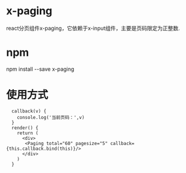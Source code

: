 # x-paging
react分页组件x-paging，它依赖于x-input组件，主要是页码限定为正整数.
# npm
npm install --save x-paging
# 使用方式
```
  callback(v) {
    console.log('当前页码：',v)
  }
  render() {
    return (
      <div>
       <Paging total="60" pagesize="5" callback={this.callback.bind(this)}/>
      </div>
    )
  }
```